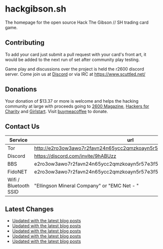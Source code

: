 # hackgibson.sh
The homepage for the open source Hack The Gibson // SH trading card game.


## Contributing

To add your card just submit a pull request with your card's front art, it would be added to the next run of set after community play testing.

Game play and discussions over the project is held the r2600 discord server. Come join us at [Discord](https://discord.com/invite/9hABUzz) or via IRC at https://www.scuttled.net/


## Donations

Your donation of $13.37 or more is welcome and helps the hacking community at large with proceeds going to [2600 Magazine](https://2600.com/), [Hackers for Charity](https://hackersforcharity.org) and [Girlstart](https://girlstart.org).  Visit [buymeacoffee](https://www.buymeacoffee.com/hackgibson.sh) to donate.


## Contact Us

Service | url
-|-
Tor | http://e2ro3ow3awo7r2favn24n65ycc2qmzkoayn5r57e3f56nvjwdcgg32ad.onion
Discord | https://discord.com/invite/9hABUzz
BBS | e2ro3ow3awo7r2favn24n65ycc2qmzkoayn5r57e3f56nvjwdcgg32ad.onion:23
FidoNET | e2ro3ow3awo7r2favn24n65ycc2qmzkoayn5r57e3f56nvjwdcgg32ad.onion:24554
Wifi / Bluetooth SSID | "Ellingson Mineral Company" or "EMC Net - <fidonet address>"

## Latest Changes
<!-- BLOG-POST-LIST:START -->
- [Updated with the latest blog posts](https://github.com/DFW2600/hackgibson.sh/commit/ad20e243137d32eb38f77def31f509cc98769ae8)
- [Updated with the latest blog posts](https://github.com/DFW2600/hackgibson.sh/commit/ded85017db3f6be583c7a0d4316d213ee869ad21)
- [Updated with the latest blog posts](https://github.com/DFW2600/hackgibson.sh/commit/7f01c882f5f99266ecbe3e1a3a114d1363175ed7)
- [Updated with the latest blog posts](https://github.com/DFW2600/hackgibson.sh/commit/309151f60a69da1b5eb73b3a9712673dae330798)
- [Updated with the latest blog posts](https://github.com/DFW2600/hackgibson.sh/commit/dae9a5f8887363a2fee3154a9beb69ed5df10a8c)
<!-- BLOG-POST-LIST:END -->
